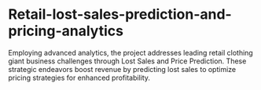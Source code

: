 # Retail-lost-sales-prediction-and-pricing-analytics
Employing advanced analytics, the project addresses leading retail clothing giant business challenges through Lost Sales and Price Prediction. These strategic endeavors boost revenue by predicting lost sales to optimize pricing strategies for enhanced profitability.
